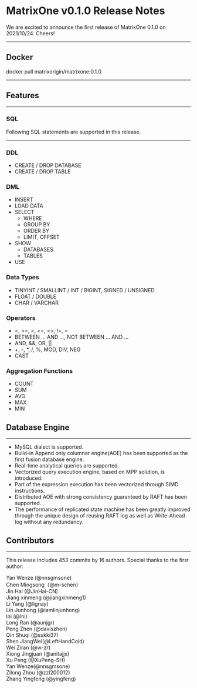 # **MatrixOne v0.1.0 Release Notes**

We are excited to announce the first release of MatrixOne 0.1.0 on 2021/10/24. Cheers!
***

## **Docker**

docker pull matrixorigin/matrixone:0.1.0

***

## **Features**

***

### **SQL**

Following SQL statements are supported in this release.

***

### **DDL**

* CREATE / DROP DATABASE
* CREATE / DROP TABLE

### **DML**

* INSERT
* LOAD DATA
* SELECT
    - WHERE
    - GROUP BY
    - ORDER BY
    - LIMIT, OFFSET
* SHOW
    - DATABASES
    - TABLES
* USE

### **Data Types**

* TINYINT / SMALLINT / INT / BIGINT, SIGNED / UNSIGNED
* FLOAT / DOUBLE
* CHAR / VARCHAR

### **Operators**

* &lt;, >=, <, <=, <>, !=, =
* BETWEEN … AND …, NOT BETWEEN … AND …
* AND, &&, OR, ||
* +, -, *, /, %, MOD, DIV, NEG
* CAST

### **Aggregation Functions**

* COUNT
* SUM
* AVG
* MAX
* MIN

## **Database Engine**

***

* MySQL dialect is supported.
* Build-in Append only columnar engine(AOE) has been supported as the first fusion database engine.
* Real-time analytical queries are supported.
* Vectorized query execution engine, based on MPP solution, is introduced.
* Part of the expression execution has been vectorized through SIMD instructions.
* Distributed AOE with strong consistency guaranteed by RAFT has been supported.
* The performance of replicated state machine has been greatly improved through the unique design of reusing RAFT log as well as Write-Ahead log without any redundancy.

## **Contributors**

***
This release includes 453 commits by 16 authors. Special thanks to the first author: 

Yan Wenze (@nnsgmsone)  
Chen Mingsong（@m-schen）  
Jin Hai (@JinHai-CN)  
Jiang xinmeng (@jiangxinmeng1)  
Li Yang (@lignay)  
Lin Junhong (@iamlinjunhong)  
lni (@lni)  
Long Ran (@aunjgr)  
Peng Zhen (@daviszhen)  
Qin Shuqi (@sukki37)  
Shen JiangWei(@LeftHandCold)  
Wei Ziran (@w-zr)  
Xiong Jingjuan (@anitajjx)  
Xu Peng (@XuPeng-SH)  
Yan Wenze(@nnsgmsone)  
Zilong Zhou (@zzl200012)  
Zhang Yingfeng (@yingfeng)